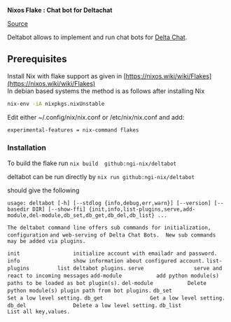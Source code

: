 **Nixos Flake :  Chat bot for Deltachat**

[Source](https://github.com/deltachat-bot/deltabot)

Deltabot allows to implement and run chat bots for [Delta Chat](https://delta.chat/en/).
    
## Prerequisites    
Install Nix with flake support as given in [https://nixos.wiki/wiki/Flakes](https://nixos.wiki/wiki/Flakes)    
In debian based systems the method is as follows after installing Nix    
  ```sh    
  nix-env -iA nixpkgs.nixUnstable    
  ```
Edit either ~/.config/nix/nix.conf or /etc/nix/nix.conf and add:    
  ```sh    
  experimental-features = nix-command flakes                           
  ```


### Installation    
To build the flake run
`nix build  github:ngi-nix/deltabot`

deltabot can be run directly by 
`nix run github:ngi-nix/deltabot`

should give the following 

`usage: deltabot [-h] [--stdlog {info,debug,err,warn}] [--version] [--basedir DIR] [--show-ffi] {init,info,list-plugins,serve,add-module,del-module,db_set,db_get,db_del,db_list} ...`

`The deltabot command line offers sub commands for initialization, configuration`
`and web-serving of Delta Chat Bots.  New sub commands may be added via plugins.`

`init                 initialize account with emailadr and password.`
`info                 show information about configured account.`
`list-plugins         list deltabot plugins.`
`serve                serve and react to incoming messages`
`add-module           add python module(s) paths to be loaded as bot plugin(s).`
`del-module           Delete python module(s) plugin path from bot plugins.`
`db_set               Set a low level setting.`
`db_get               Get a low level setting.`
`db_del               Delete a low level setting.`
`db_list              List all key,values.`